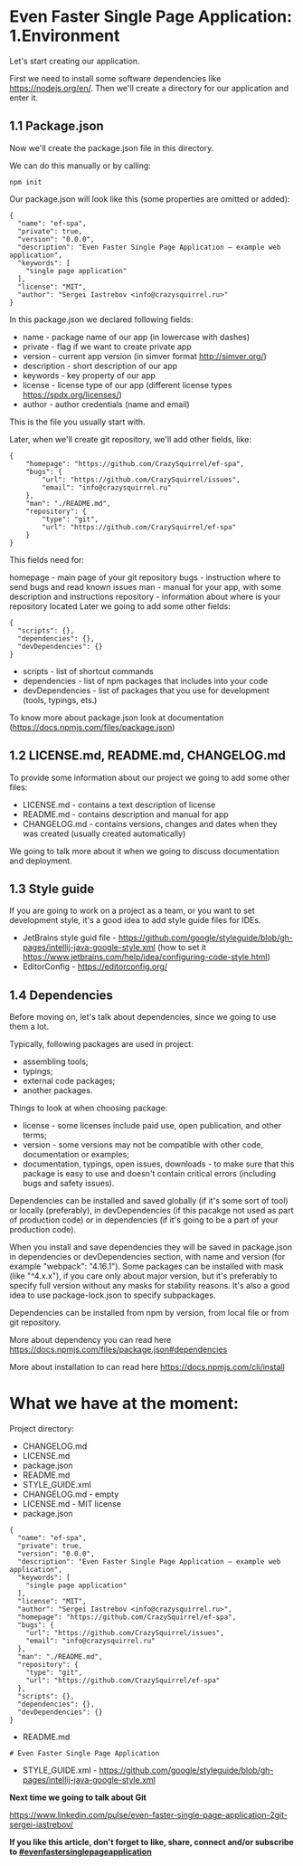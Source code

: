 # Even Faster Single Page Application: 1.Environment
Let's start creating our application.

First we need to install some software dependencies like https://nodejs.org/en/. Then we'll create a directory for our application and enter it.

## 1.1 Package.json
Now we'll create the package.json file in this directory.

We can do this manually or by calling:

```
npm init
```

Our package.json will look like this (some properties are omitted or added):

```
{
  "name": "ef-spa",
  "private": true,
  "version": "0.0.0",
  "description": "Even Faster Single Page Application – example web application",
  "keywords": [
    "single page application"
  ],
  "license": "MIT",
  "author": "Sergei Iastrebov <info@crazysquirrel.ru>"
}
```

In this package.json we declared following fields:

* name - package name of our app (in lowercase with dashes)
* private - flag if we want to create private app
* version - current app version (in simver format http://simver.org/)
* description - short description of our app
* keywords - key property of our app
* license - license type of our app (different license types https://spdx.org/licenses/)
* author - author credentials (name and email)

This is the file you usually start with.

Later, when we'll create git repository, we'll add other fields, like:

```
{
	"homepage": "https://github.com/CrazySquirrel/ef-spa",
	"bugs": {
		"url": "https://github.com/CrazySquirrel/issues",
		"email": "info@crazysquirrel.ru"
	},
	"man": "./README.md",
	"repository": {
		"type": "git",
		"url": "https://github.com/CrazySquirrel/ef-spa"
	}
}
```

This fields need for:

homepage - main page of your git repository
bugs - instruction where to send bugs and read known issues
man - manual for your app, with some description and instructions
repository - information about where is your repository located
Later we going to add some other fields:

```
{
  "scripts": {},
  "dependencies": {},
  "devDependencies": {}
}
```

* scripts - list of shortcut commands
* dependencies - list of npm packages that includes into your code
* devDependencies - list of packages that you use for development (tools, typings, ets.)

To know more about package.json look at documentation (https://docs.npmjs.com/files/package.json)

## 1.2 LICENSE.md, README.md, CHANGELOG.md

To provide some information about our project we going to add some other files:

* LICENSE.md - contains a text description of license
* README.md - contains description and manual for app
* CHANGELOG.md - contains versions, changes and dates when they was created (usually created automatically)

We going to talk more about it when we going to discuss documentation and deployment.

## 1.3 Style guide

If you are going to work on a project as a team, or you want to set development style, it's a good idea to add style guide files for IDEs.

* JetBrains style guid file - https://github.com/google/styleguide/blob/gh-pages/intellij-java-google-style.xml (how to set it https://www.jetbrains.com/help/idea/configuring-code-style.html)
* EditorConfig - https://editorconfig.org/

## 1.4 Dependencies

Before moving on, let's talk about dependencies, since we going to use them a lot.

Typically, following packages are used in project:

* assembling tools;
* typings;
* external code packages;
* another packages.

Things to look at when choosing package:

* license - some licenses include paid use, open publication, and other terms;
* version - some versions may not be compatible with other code, documentation or examples;
* documentation, typings, open issues, downloads - to make sure that this package is easy to use and doesn't contain critical errors (including bugs and safety issues).

Dependencies can be installed and saved globally (if it's some sort of tool) or locally (preferably), in devDependencies (if this pacakge not used as part of production code) or in dependencies (if it's going to be a part of your production code).

When you install and save dependencies they will be saved in package.json in dependencies or devDependencies section, with name and version (for example "webpack": "4.16.1"). Some packages can be installed with mask (like "^4.x.x"), if you care only about major version, but it's preferably to specify full version without any masks for stability reasons. It's also a good idea to use package-lock.json to specify subpackages.

Dependencies can be installed from npm by version, from local file or from git repository.

More about dependency you can read here https://docs.npmjs.com/files/package.json#dependencies

More about installation to can read here https://docs.npmjs.com/cli/install

# What we have at the moment:

Project directory:

* CHANGELOG.md
* LICENSE.md
* package.json
* README.md
* STYLE_GUIDE.xml
* CHANGELOG.md - empty
* LICENSE.md - MIT license
* package.json

```
{
  "name": "ef-spa",
  "private": true,
  "version": "0.0.0",
  "description": "Even Faster Single Page Application – example web application",
  "keywords": [
    "single page application"
  ],
  "license": "MIT",
  "author": "Sergei Iastrebov <info@crazysquirrel.ru>",
  "homepage": "https://github.com/CrazySquirrel/ef-spa",
  "bugs": {
    "url": "https://github.com/CrazySquirrel/issues",
    "email": "info@crazysquirrel.ru"
  },
  "man": "./README.md",
  "repository": {
    "type": "git",
    "url": "https://github.com/CrazySquirrel/ef-spa"
  },
  "scripts": {},
  "dependencies": {},
  "devDependencies": {}
}
```

* README.md

```
# Even Faster Single Page Application
```

* STYLE_GUIDE.xml - https://github.com/google/styleguide/blob/gh-pages/intellij-java-google-style.xml

**Next time we going to talk about Git**

https://www.linkedin.com/pulse/even-faster-single-page-application-2git-sergei-iastrebov/

**If you like this article, don't forget to like, share, connect and/or subscribe to [#evenfastersinglepageapplication](https://www.linkedin.com/feed/topic/?keywords=%23evenfastersinglepageapplication)**

